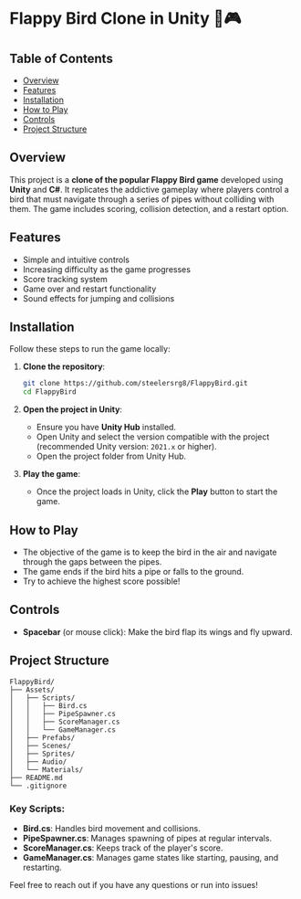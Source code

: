 # Flappy Bird Clone in Unity 🐤🎮


## Table of Contents
- [Overview](#overview)
- [Features](#features)
- [Installation](#installation)
- [How to Play](#how-to-play)
- [Controls](#controls)
- [Project Structure](#project-structure)

## Overview
This project is a **clone of the popular Flappy Bird game** developed using **Unity** and **C#**. It replicates the addictive gameplay where players control a bird that must navigate through a series of pipes without colliding with them. The game includes scoring, collision detection, and a restart option.

## Features
- Simple and intuitive controls
- Increasing difficulty as the game progresses
- Score tracking system
- Game over and restart functionality
- Sound effects for jumping and collisions

## Installation
Follow these steps to run the game locally:

1. **Clone the repository**:
    ```bash
    git clone https://github.com/steelersrg8/FlappyBird.git
    cd FlappyBird
    ```
2. **Open the project in Unity**:
   - Ensure you have **Unity Hub** installed.
   - Open Unity and select the version compatible with the project (recommended Unity version: `2021.x` or higher).
   - Open the project folder from Unity Hub.

3. **Play the game**:
   - Once the project loads in Unity, click the **Play** button to start the game.

## How to Play
- The objective of the game is to keep the bird in the air and navigate through the gaps between the pipes.
- The game ends if the bird hits a pipe or falls to the ground.
- Try to achieve the highest score possible!

## Controls
- **Spacebar** (or mouse click): Make the bird flap its wings and fly upward.

## Project Structure
```
FlappyBird/
├── Assets/
│   ├── Scripts/
│   │   ├── Bird.cs
│   │   ├── PipeSpawner.cs
│   │   ├── ScoreManager.cs
│   │   └── GameManager.cs
│   ├── Prefabs/
│   ├── Scenes/
│   ├── Sprites/
│   ├── Audio/
│   └── Materials/
├── README.md
└── .gitignore
```

### Key Scripts:
- **Bird.cs**: Handles bird movement and collisions.
- **PipeSpawner.cs**: Manages spawning of pipes at regular intervals.
- **ScoreManager.cs**: Keeps track of the player's score.
- **GameManager.cs**: Manages game states like starting, pausing, and restarting.

Feel free to reach out if you have any questions or run into issues!
